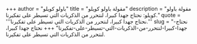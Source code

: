 +++
author = "باولو كويلو"
title = "مقولة باولو كويلو"
description = "مقولة باولو كويلو: نحتاج جهدا كبيرا، لنتحرر من الذكريات التي تسيطر على تفكيرنا."
quote = '''نحتاج جهدا كبيرا، لنتحرر من الذكريات التي تسيطر على تفكيرنا.'''
slug = "نحتاج-جهدا-كبيرا-لنتحرر-من-الذكريات-التي-تسيطر-على-تفكيرنا"
+++
نحتاج جهدا كبيرا، لنتحرر من الذكريات التي تسيطر على تفكيرنا.
